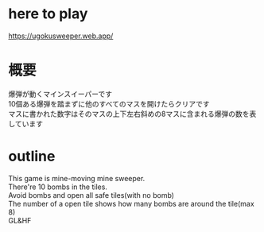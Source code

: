 # here to play
https://ugokusweeper.web.app/
# 概要
爆弾が動くマインスイーパーです  
10個ある爆弾を踏まずに他のすべてのマスを開けたらクリアです  
マスに書かれた数字はそのマスの上下左右斜めの8マスに含まれる爆弾の数を表しています
# outline
This game is mine-moving mine sweeper.  
There're 10 bombs in the tiles.  
Avoid bombs and open all safe tiles(with no bomb)  
The number of a open tile shows how many bombs are around the tile(max 8)  
GL&HF
